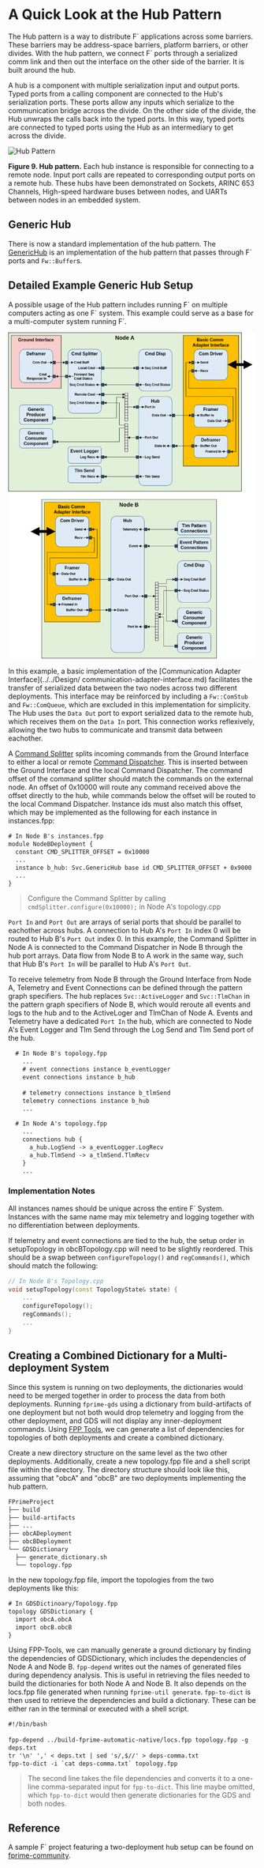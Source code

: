 # A Quick Look at the Hub Pattern

The Hub pattern is a way to distribute F´ applications across some barriers. These barriers may be address-space barriers, platform barriers, or other divides. With the hub pattern, we connect F´ ports through a serialized comm link
and then out the interface on the other side of the barrier. It is built around the hub.

A hub is a component with multiple serialization input and output ports. Typed ports from a calling component are
connected to the Hub's serialization ports. These ports allow any inputs which serialize to the communication bridge
across the divide. On the other side of the divide, the Hub unwraps the calls back into the typed ports. In this way,
typed ports are connected to typed ports using the Hub as an intermediary to get across the divide.

![Hub Pattern](../media/data_model6.png)

**Figure 9. Hub pattern.** Each hub instance is responsible for connecting to a remote node. Input port calls are
repeated to corresponding output ports on a remote hub. These hubs have been demonstrated on Sockets,
ARINC 653 Channels, High-speed hardware buses between nodes, and UARTs between nodes in an embedded system.

## Generic Hub

There is now a standard implementation of the hub pattern. The [GenericHub](../api/c++/html/svc_generic_hub_component.html) is an
implementation of the hub pattern that passes through F´ ports and `Fw::Buffer`s.

## Detailed Example Generic Hub Setup

A possible usage of the Hub pattern includes running F´ on multiple computers acting as one F´ system. This example could 
serve as a base for a multi-computer system running F´.

![Detailed Hub](../media/detailed_hub_example.png)

In this example, a basic implementation of the [Communication Adapter Interface](../../Design/
communication-adapter-interface.md) 
facilitates the transfer of serialized data between the two nodes across two different deployments. This interface 
may be reinforced by including a `Fw::ComStub` and `Fw::ComQueue`, which are excluded in this implementation for 
simplicity. The Hub uses the `Data Out` port to export serialized data to the remote hub, which receives them on 
the `Data In` port. This connection works reflexively, allowing the two hubs to communicate and transmit data 
between eachother.

A [Command Splitter](../api/c++/html/svc_cmd_splitter.html) splits incoming commands from the Ground Interface to either a local or
remote [Command Dispatcher](../api/c++/html/svc_cmd_dispatcher.html). This is inserted between the Ground Interface and the local Command 
Dispatcher. The command offset of the command splitter should match the commands on the external node. An offset of 0x10000 will route any
command received above the offset directly to the hub, while commands below the offset will be routed to the local Command Dispatcher.
Instance ids must also match this offset, which may be implemented as the following for each instance in instances.fpp:
```shell
# In Node B's instances.fpp
module NodeBDeployment {
  constant CMD_SPLITTER_OFFSET = 0x10000
  ...
  instance b_hub: Svc.GenericHub base id CMD_SPLITTER_OFFSET + 0x9000
  ...
}
```
> Configure the Command Splitter by calling `cmdSplitter.configure(0x10000);` in Node A's topology.cpp


`Port In` and `Port Out` are arrays of serial ports that should be parallel to eachother across hubs. A connection to Hub A's `Port In` index 0 will be routed to Hub B's `Port Out` index 0. In this example, the Command Splitter in Node A is connected to the Command Dispatcher in Node B through the hub port arrays. Data flow from Node B to A work in the same way, such that Hub B's `Port In` will be parallel to Hub A's `Port Out`.

To receive telemetry from Node B through the Ground Interface from Node A, Telemetry and Event Connections can be defined through the pattern 
graph specifiers. The hub replaces `Svc::ActiveLogger` and `Svc::TlmChan` in the pattern graph specifiers of Node B, which would reroute all 
events and logs to the hub and to the ActiveLoger and TlmChan of Node A. Events and Telemetry have a dedicated `Port In` the hub, which are 
connected to Node A's Event Logger and Tlm Send through the Log Send and Tlm Send port of the hub.

```shell
  # In Node B's topology.fpp  
    ...
    # event connections instance b_eventLogger
    event connections instance b_hub 

    # telemetry connections instance b_tlmSend
    telemetry connections instance b_hub
    ...
```
```shell
  # In Node A's topology.fpp  
    ...
    connections hub {
      a_hub.LogSend -> a_eventLogger.LogRecv
      a_hub.TlmSend -> a_tlmSend.TlmRecv
    } 
    ...
```

### Implementation Notes
All instances names should be unique across the entire F´ System. Instances with the same name may mix telemetry and logging together with no differentiation between deployments.

If telemetry and event connections are tied to the hub, the setup order in setupTopology in obcBTopology.cpp will need to be slightly 
reordered. This should be a swap between `configureTopology()` and `regCommands()`, which should match the following:
```cpp
// In Node B's Topology.cpp
void setupTopology(const TopologyState& state) {
    ... 
    configureTopology();
    regCommands();
    ...
} 

```

## Creating a Combined Dictionary for a Multi-deployment System

Since this system is running on two deployments, the dictionaries would need to be merged together in order to process the data from both 
deployments. Running `fprime-gds` using a dictionary from build-artifacts of one deployment but not both would drop telemetry and logging from 
the other deployment, and GDS will not display any inner-deployment commands. Using [FPP Tools](https://nasa.github.io/fpp/fpp-users-guide.html#Specifying-Models-as-Files_Computing-Dependencies), we can generate a list of dependencies for 
topologies of both deployments and create a combined dictionary.

Create a new directory structure on the same level as the two other deployments. Additionally, create a new 
topology.fpp file and a shell script file within the directory. The directory structure should look like this, 
assuming that "obcA" and "obcB" are two deployments implementing the hub pattern.

```
FPrimeProject
├── build
├── build-artifacts
├── ...
├── obcADeployment
├── obcBDeployment
└── GDSDictionary
  ├── generate_dictionary.sh
  └── topology.fpp
```

In the new topology.fpp file, import the topologies from the two deployments like this:

```shell
# In GDSDictinoary/Topology.fpp
topology GDSDictionary {
  import obcA.obcA
  import obcB.obcB 
} 
```

Using FPP-Tools, we can manually generate a ground dictionary by finding the dependencies of GDSDictionary, which includes the dependencies of 
Node A and Node B. 
`fpp-depend` writes out the names of generated files during dependency analysis. This is useful in retrieving the files needed to build the 
dictionaries for both Node A and Node B. It also depends on the locs.fpp file generated
when running `fprime-util generate`.
`fpp-to-dict` is then used to retrieve the dependencies and build a dictionary.
These can be either ran in the terminal or executed with a shell script.

```shell
#!/bin/bash

fpp-depend ../build-fprime-automatic-native/locs.fpp topology.fpp -g deps.txt
tr '\n' ',' < deps.txt | sed 's/,$//' > deps-comma.txt
fpp-to-dict -i `cat deps-comma.txt` topology.fpp
```
> The second line takes the file dependencies and converts it to a one-line comma-separated input for `fpp-to-dict`. This line maybe omitted, 
which `fpp-to-dict` would then generate dictionaries for the GDS and both nodes.

## Reference

A sample F´ project featuring a two-deployment hub setup can be found on [fprime-community]().